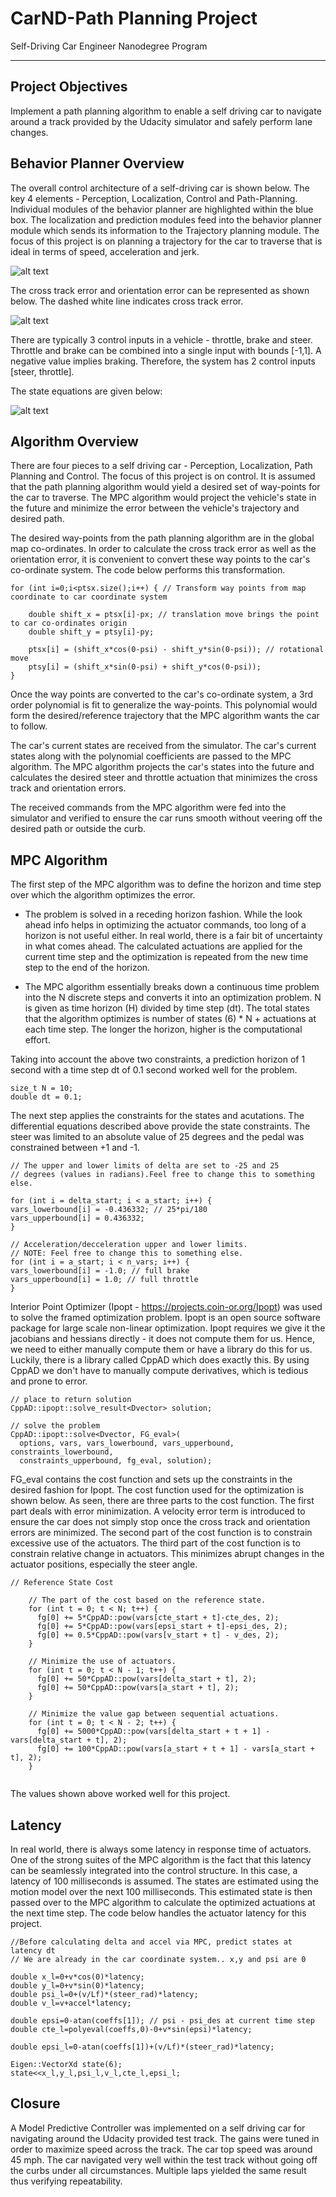# CarND-Path Planning Project
Self-Driving Car Engineer Nanodegree Program

---

## Project Objectives

Implement a path planning algorithm to enable a self driving car to navigate around a track provided by the Udacity simulator and safely perform lane changes.

[//]: # (Image References)
[image1]: ./Images/StateDefine.PNG
[image2]: ./Images/Errors.PNG
[image3]: ./Images/StateEqns.PNG
[image4]: ./Images/Weights.PNG
[image5]: ./Images/MeasurementPrediction.PNG
[image6]: ./Images/UKFupdate1.PNG
[image7]: ./Images/NIS.PNG
[image8]: ./Images/ChiSquare.PNG

## Behavior Planner Overview

The overall control architecture of a self-driving car is shown below. The key 4 elements - Perception, Localization, Control and Path-Planning. Individual modules of the behavior planner are highlighted within the blue box. The localization and prediction modules feed into the behavior planner module which sends its information to the Trajectory planning module. The focus of this project is on planning a trajectory for the car to traverse that is ideal in terms of speed, acceleration and jerk. 

![alt text][image1]

The cross track error and orientation error can be represented as shown below. The dashed white line indicates cross track error. 

![alt text][image2]

There are typically 3 control inputs in a vehicle - throttle, brake and steer. Throttle and brake can be combined into a single input with bounds [-1,1]. A negative value implies braking. Therefore, the system has 2 control inputs [steer, throttle].

The state equations are given below:

![alt text][image3]

## Algorithm Overview

There are four pieces to a self driving car - Perception, Localization, Path Planning and Control. The focus of this project is on control. It is assumed that the path planning algorithm would yield a desired set of way-points for the car to traverse. The MPC algorithm would project the vehicle's state in the future and minimize the error between the vehicle's trajectory and desired path. 

The desired way-points from the path planning algorithm are in the global map co-ordinates. In order to calculate the cross track error as well as the orientation error, it is convenient to convert these way points to the car's co-ordinate system. The code below performs this transformation. 

```
for (int i=0;i<ptsx.size();i++) { // Transform way points from map coordinate to car coordinate system
			
	double shift_x = ptsx[i]-px; // translation move brings the point to car co-ordinates origin
	double shift_y = ptsy[i]-py;

	ptsx[i] = (shift_x*cos(0-psi) - shift_y*sin(0-psi)); // rotational move
	ptsy[i] = (shift_x*sin(0-psi) + shift_y*cos(0-psi));  		  
}

```
Once the way points are converted to the car's co-ordinate system, a 3rd order polynomial is fit to generalize the way-points. This polynomial would form the desired/reference trajectory that the MPC algorithm wants the car to follow. 

The car's current states are received from the simulator. The car's current states along with the polynomial coefficients are passed to the MPC algorithm. The MPC algorithm projects the car's states into the future and calculates the desired steer and throttle actuation that minimizes the cross track and orientation errors. 

The received commands from the MPC algorithm were fed into the simulator and verified to ensure the car runs smooth without veering off the desired path or outside the curb. 

## MPC Algorithm

The first step of the MPC algorithm was to define the horizon and time step over which the algorithm optimizes the error. 

* The problem is solved in a receding horizon fashion. While the look ahead info helps in optimizing the actuator commands, too long of a horizon is not useful either. In real world, there is a fair bit of uncertainty in what comes ahead. The calculated actuations are applied for the current time step and the optimization is repeated from the new time step to the end of the horizon. 

* The MPC algorithm essentially breaks down a continuous time problem into the N discrete steps and converts it into an optimization problem. N is given as time horizon (H) divided by time step (dt). The total states that the algorithm optimizes is number of states (6) * N + actuations at each time step. The longer the horizon, higher is the computational effort. 

Taking into account the above two constraints, a prediction horizon of 1 second with a time step dt of 0.1 second worked well for the problem. 

```
size_t N = 10;
double dt = 0.1;

```
The next step applies the constraints for the states and acutations. The differential equations described above provide the state constraints. The steer was limited to an absolute value of 25 degrees and the pedal was constrained between +1 and -1.

```
// The upper and lower limits of delta are set to -25 and 25
// degrees (values in radians).Feel free to change this to something else.
	
for (int i = delta_start; i < a_start; i++) {
vars_lowerbound[i] = -0.436332; // 25*pi/180
vars_upperbound[i] = 0.436332;
}

// Acceleration/decceleration upper and lower limits.
// NOTE: Feel free to change this to something else.
for (int i = a_start; i < n_vars; i++) {
vars_lowerbound[i] = -1.0; // full brake
vars_upperbound[i] = 1.0; // full throttle
}

```
Interior Point Optimizer (Ipopt - https://projects.coin-or.org/Ipopt) was used to solve the framed optimization problem. Ipopt is an open source software package for large scale non-linear optimization. Ipopt requires we give it the jacobians and hessians directly - it does not compute them for us. Hence, we need to either manually compute them or have a library do this for us. Luckily, there is a library called CppAD which does exactly this. By using CppAD we don't have to manually compute derivatives, which is tedious and prone to error.

```
// place to return solution
CppAD::ipopt::solve_result<Dvector> solution;

// solve the problem
CppAD::ipopt::solve<Dvector, FG_eval>(
  options, vars, vars_lowerbound, vars_upperbound, constraints_lowerbound,
  constraints_upperbound, fg_eval, solution);

```
FG_eval contains the cost function and sets up the constraints in the desired fashion for Ipopt. The cost function used for the optimization is shown below. As seen, there are three parts to the cost function. The first part deals with error minimization. A velocity error term is introduced to ensure the car does not simply stop once the cross track and orientation errors are minimized. The second part of the cost function is to constrain excessive use of the actuators. The third part of the cost function is to constrain relative change in actuators. This minimizes abrupt changes in the actuator positions, especially the steer angle.  

```
// Reference State Cost

	// The part of the cost based on the reference state.
	for (int t = 0; t < N; t++) {
	  fg[0] += 5*CppAD::pow(vars[cte_start + t]-cte_des, 2);
	  fg[0] += 5*CppAD::pow(vars[epsi_start + t]-epsi_des, 2);
	  fg[0] += 0.5*CppAD::pow(vars[v_start + t] - v_des, 2);
	}

	// Minimize the use of actuators.
	for (int t = 0; t < N - 1; t++) {
	  fg[0] += 50*CppAD::pow(vars[delta_start + t], 2);
	  fg[0] += 50*CppAD::pow(vars[a_start + t], 2);
	}

	// Minimize the value gap between sequential actuations.
	for (int t = 0; t < N - 2; t++) {
	  fg[0] += 5000*CppAD::pow(vars[delta_start + t + 1] - vars[delta_start + t], 2);
	  fg[0] += 100*CppAD::pow(vars[a_start + t + 1] - vars[a_start + t], 2);
	}


```

The values shown above worked well for this project. 

## Latency

In real world, there is always some latency in response time of actuators. One of the strong suites of the MPC algorithm is the fact that this latency can be seamlessly integrated into the control structure. In this case, a latency of 100 milliseconds is assumed. The states are estimated using the motion model over the next 100 milliseconds. This estimated state is then passed over to the MPC algorithm to calculate the optimized actuations at the next time step. The code below handles the actuator latency for this project. 

```
//Before calculating delta and accel via MPC, predict states at latency dt		  
// We are already in the car coordinate system.. x,y and psi are 0

double x_l=0+v*cos(0)*latency;
double y_l=0+v*sin(0)*latency;
double psi_l=0+(v/Lf)*(steer_rad)*latency;
double v_l=v+accel*latency;

double epsi=0-atan(coeffs[1]); // psi - psi_des at current time step		  
double cte_l=polyeval(coeffs,0)-0+v*sin(epsi)*latency;

double epsi_l=0-atan(coeffs[1])+(v/Lf)*(steer_rad)*latency;		  

Eigen::VectorXd state(6);
state<<x_l,y_l,psi_l,v_l,cte_l,epsi_l;

```
## Closure

A Model Predictive Controller was implemented on a self driving car for navigating around the Udacity provided test track. The gains were tuned in order to maximize speed across the track. The car top speed was around 45 mph. The car navigated very well within the test track without going off the curbs under all circumstances. Multiple laps yielded the same result thus verifying repeatability. 







